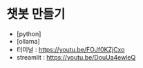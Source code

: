 
# 챗봇 만들기

- [python]
- [ollama]
- 터미널 : https://youtu.be/FOJf0KZjCxo
- streamlit : https://youtu.be/DouUa4ewleQ

